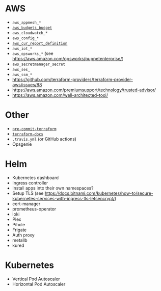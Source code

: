 # AWS
- `aws_appmesh_*`
- [`aws_budgets_budget`](https://www.terraform.io/docs/providers/aws/r/budgets_budget.html)
- `aws_cloudwatch_*`
- `aws_config_*`
- [`aws_cur_report_definition`](https://www.terraform.io/docs/providers/aws/r/cur_report_definition.html)
- `aws_iot_*`
- `aws_opsworks_*` (see https://aws.amazon.com/opsworks/puppetenterprise/)
- [`aws_secretmanager_secret`](https://www.terraform.io/docs/providers/aws/r/secretsmanager_secret.html)
- `aws_ses_`
- `aws_ssm_*`
- https://github.com/terraform-providers/terraform-provider-aws/issues/88
- https://aws.amazon.com/premiumsupport/technology/trusted-advisor/
- https://aws.amazon.com/well-architected-tool/

# Other
- [`pre-commit-terraform`](https://github.com/antonbabenko/pre-commit-terraform)
- [`terraform-docs`](https://github.com/segmentio/terraform-docs)
- `.travis.yml` (or GitHub actions)
- Opsgenie

# Helm
- Kubernetes dashboard
- Ingress controller
- Install apps into their own namespaces?
- Setup TLS (see https://docs.bitnami.com/kubernetes/how-to/secure-kubernetes-services-with-ingress-tls-letsencrypt/)
- cert-manager
- prometheus-operator
- loki
- Plex
- Pihole
- Frigate
- Auth proxy
- metallb
- kured

# Kubernetes
- Vertical Pod Autoscaler
- Horizontal Pod Autoscaler
